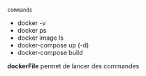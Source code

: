 `commands`
- docker -v
- docker ps
- docker image ls 
- docker-compose up (-d)
- docker-compose build

__dockerFile__
permet de lancer des commandes